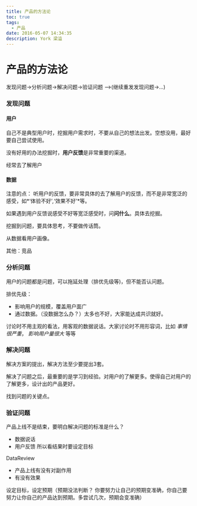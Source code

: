 ```yaml
---
title: 产品的方法论
toc: true
tags:
  - 产品
date: 2016-05-07 14:34:35
description: York 梁溢
---
```

产品的方法论
===
发现问题->分析问题->解决问题->验证问题 -->(继续重发发现问题->...)

### 发现问题
#### **用户**
自己不是典型用户时，挖掘用户需求时，不要从自己的想法出发。空想没用，最好要自己尝试使用。

没有好用的办法挖掘时，**用户反馈**是非常重要的渠道。

经常去了解用户

#### **数据**
注意的点：
听用户的反馈，要非常具体的去了解用户的反馈，而不是非常宽泛的感受，如*‘体验不好’*,*‘效果不好’*等。

如果遇到用户反馈说感受不好等宽泛感受时，问**问什么**。具体去挖掘。

挖掘到问题，要具体思考，不要做传话筒。

从数据看用户画像。

其他：竞品

### 分析问题
用户的问题都是问题，可以拖延处理（排优先级等)，但不能否认问题。

排优先级：
* 影响用户的规模，覆盖用户面广
* 通过数据。（没数据怎么办？）太多也不好，大家能达成共识就好。

讨论时不用主观的看法，用客观的数据说话。大家讨论时不用形容词，比如 *事情很严重*， *影响用户量很大* 等等

### 解决问题

解决方案的提出，解决方法至少要提出3套。

解决了问题之后，最重要的是学习到经验。对用户的了解更多。使得自己对用户的了解更多，设计出的产品更好。

找到问题的关键点。

### 验证问题
产品上线不是结束，要明白解决问题的标准是什么？
* 数据说话
* 用户反馈
所以看结果时要设定目标

DataReview
* 产品上线有没有对副作用
* 有没有效果

设定目标，设定预期（预期没法判断？ 你要努力让自己的预期变准确，你自己要努力让你自己的产品达到预期。多尝试几次，预期会变准确）
